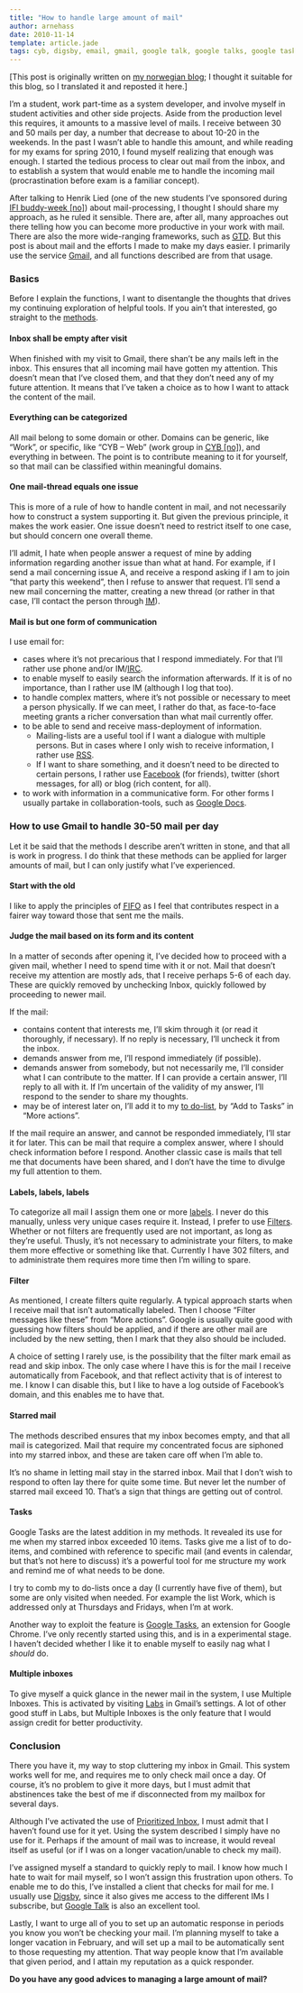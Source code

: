 ```yaml
---
title: "How to handle large amount of mail"
author: arnehass
date: 2010-11-14
template: article.jade
tags: cyb, digsby, email, gmail, google talk, google talks, google tasks, gtd, im, irc, rss
---
```


<p>[This post is originally written on <a href="http://megoth.wordpress.com/2010/11/14/et-oppsett-for-a-handtere-store-mengder-mail/">my norwegian blog</a>; I thought it suitable for this blog, so I translated it and reposted it here.]</p>
<p>I’m a student, work part-time as a system developer, and involve myself in student activities and other side projects. Aside from the production level this requires, it amounts to a massive level of mails. I receive between 30 and 50 mails per day, a number that decrease to about 10-20 in the weekends. In the past I wasn’t able to handle this amount, and while reading for my exams for spring 2010, I found myself realizing that enough was enough. I started the tedious process to clear out mail from the inbox, and to establish a system that would enable me to handle the incoming mail (procrastination before exam is a familiar concept).</p>
<p>After talking to Henrik Lied (one of the new students I’ve sponsored during <a href="http://fadderuke.no/">IFI buddy-week [no]</a>) about mail-processing, I thought I should share my approach, as he ruled it sensible. There are, after all, many approaches out there telling how you can become more productive in your work with mail. There are also the more wide-ranging frameworks, such as <a href="http://en.wikipedia.org/wiki/Getting_Things_Done"><abbr title="Getting Things Done">GTD</abbr></a>. But this post is about mail and the efforts I made to make my days easier. I primarily use the service <a href="http://gmail.com/">Gmail</a>, and all functions described are from that usage.</p>
<span class="more"></span>
<h3>Basics</h3>
<p>Before I explain the functions, I want to disentangle the thoughts that drives my continuing exploration of helpful tools. If you ain’t that interested, go straight to the <a href="#methods">methods</a>.</p>
<h4>Inbox shall be empty after visit</h4>
<p>When finished with my visit to Gmail, there shan’t be any mails left in the inbox. This ensures that all incoming mail have gotten my attention. This doesn’t mean that I’ve closed them, and that they don’t need any of my future attention. It means that I’ve taken a choice as to how I want to attack the content of the mail.</p>
<h4>Everything can be categorized</h4>
<p>All mail belong to some domain or other. Domains can be generic, like “Work”, or specific, like “CYB – Web” (work group in <a href="http://cyb.no/"><abbr title="Cybernetisk Selskab">CYB [no]</abbr></a>), and everything in between. The point is to contribute meaning to it for yourself, so that mail can be classified within meaningful domains.</p>
<h4>One&nbsp;mail-thread&nbsp;equals one issue</h4>
<p>This is more of a rule of how to handle content in mail, and not necessarily how to construct a system supporting it. But given the previous principle, it makes the work easier. One issue doesn’t need to restrict itself to one case, but should concern one overall theme.</p>
<p>I’ll admit, I hate when people answer a request of mine by adding information regarding another issue than what at hand. For example, if I send a mail concerning issue A, and receive a respond asking if I am to join “that party this weekend”, then I refuse to answer that request. I’ll send a new mail concerning the matter, creating a new thread (or rather in that case, I’ll contact the person through <a href="http://en.wikipedia.org/wiki/Instant_messaging"><abbr title="Instant Messaging">IM</abbr></a>).</p>
<h4>Mail is but one form of communication</h4>
<p>I use email for:</p>
<ul>
<li>cases where it’s not precarious that I respond immediately. For that I’ll rather use phone and/or IM/<a href="http://en.wikipedia.org/wiki/IRC"><abbr title="Internet Relay Chat">IRC</abbr></a>.</li>
<li>to enable myself to easily search the information afterwards. If it is of no importance, than I rather use IM (although I log that too).</li>
<li>to handle complex matters, where it’s not possible or necessary to meet a person physically. If we can meet, I rather do that, as face-to-face meeting grants a richer conversation than what mail currently offer.</li>
<li>to be able to send and receive mass-deployment of information.
<ul>
<li>Mailing-lists are a useful tool if I want a dialogue with multiple persons. But in cases where I only wish to receive information, I rather use <a href="http://en.wikipedia.org/wiki/RSS"><abbr title="Real Simple Syndication/Rich Site Summary">RSS</abbr></a>.</li>
<li>If I want to share something, and it doesn’t need to be directed to certain persons, I rather use <a href="http://www.facebook.com/">Facebook</a> (for friends), twitter (short messages, for all) or blog (rich content, for all).</li>
</ul>
</li>
<li>to work with information in a communicative form. For other forms I usually partake in collaboration-tools, such as <a href="http://docs.google.com/">Google Docs</a>.</li>
</ul>
<h3><a name="methods"></a>How to use Gmail to handle 30-50 mail per day</h3>
<p>Let it be said that the methods I describe aren’t written in stone, and that all is work in progress. I do think that these methods can be applied for larger amounts of mail, but I can only justify what I’ve experienced.</p>
<h4>Start with the old</h4>
<p>I like to apply the principles of <a href="http://en.wikipedia.org/wiki/FIFO"><abbr title="First In First Out">FIFO</abbr></a> as I feel that contributes respect in a fairer way toward those that sent me the mails.</p>
<h4>Judge the mail based on its form and its content</h4>
<p>In a matter of seconds after opening it, I’ve decided how to proceed with a given mail, whether I need to spend time with it or not. Mail that doesn’t receive my attention are mostly ads, that I receive perhaps 5-6 of each day. These are quickly removed by unchecking Inbox, quickly followed by proceeding to newer mail.</p>
<p>If the mail:</p>
<ul>
<li>contains content that interests me, I’ll skim through it (or read it thoroughly, if necessary). If no reply is necessary, I’ll uncheck it from the inbox.</li>
<li>demands answer from me, I’ll respond immediately (if possible).</li>
<li>demands answer from somebody, but not necessarily me, I’ll consider what I can contribute to the matter. If I can provide a certain answer, I’ll reply to all with it. If I’m uncertain of the validity of my answer, I’ll respond to the sender to share my thoughts.</li>
<li>may be of interest later on, I’ll add it to my <a href="http://mail.google.com/support/bin/answer.py?hl=en&amp;answer=106237">to do-list</a>, by “Add to Tasks” in “More actions”.</li>
</ul>
<p>If the mail require an answer, and cannot be responded immediately, I’ll star it for later. This can be mail that require a complex answer, where I should check information before I respond. Another classic case is mails that tell me that documents have been shared, and I don’t have the time to divulge my full attention to them.</p>
<h4>Labels, labels, labels</h4>
<p>To categorize all mail I assign them one or more <a href="http://mail.google.com/support/bin/answer.py?hl=en&amp;answer=118708">labels</a>. I never do this manually, unless very unique cases require it. Instead, I prefer to use <a href="http://mail.google.com/support/bin/answer.py?hl=en&amp;answer=6579">Filters</a>. Whether or not filters are frequently used are not important, as long as they’re useful. Thusly, it’s not necessary to administrate your filters, to make them more effective or something like that. Currently I have 302 filters, and to administrate them requires more time then I’m willing to spare.</p>
<h4>Filter</h4>
<p>As mentioned, I create filters quite regularly. A typical approach starts when I receive mail that isn’t automatically labeled. Then I choose “Filter messages like these” from “More actions”. Google is usually quite good with guessing how filters should be applied, and if there are other mail are included by the new setting, then I mark that they also should be included.</p>
<p>A choice of setting I rarely use, is the possibility that the filter mark email as read and skip inbox. The only case where I have this is for the mail I receive automatically from Facebook, and that reflect activity that is of interest to me. I know I can disable this, but I like to have a log outside of Facebook’s domain, and this enables me to have that.</p>
<h4>Starred mail</h4>
<p>The methods described ensures that my inbox becomes empty, and that all mail is categorized. Mail that require my concentrated focus are siphoned into my starred inbox, and these are taken care off when I’m able to.</p>
<p>It’s no shame in letting mail stay in the starred inbox. Mail that I don’t wish to respond to often lay there for quite some time. But never let the number of starred mail exceed 10. That’s a sign that things are getting out of control.</p>
<h4>Tasks</h4>
<p>Google Tasks are the latest addition in my methods. It revealed its use for me when my starred inbox exceeded 10 items. Tasks give me a list of to do-items, and combined with reference to specific mail (and events in calendar, but that’s not here to discuss) it’s a powerful tool for me structure my work and remind me of what needs to be done.</p>
<p>I try to comb my to do-lists once a day (I currently have five of them), but some are only visited when needed. For example the list Work, which is addressed only at Thursdays and Fridays, when I’m at work.</p>
<p>Another way to exploit the feature is <a href="https://chrome.google.com/extensions/detail/jbikhmelidedkckpokhanhejpkjfboih">Google Tasks</a>, an extension for Google Chrome. I’ve only recently started using this, and is in a experimental stage. I haven’t decided whether I like it to enable myself to easily nag what I <em>should</em> do.</p>
<h4>Multiple inboxes</h4>
<p>To give myself a quick glance in the newer mail in the system, I use Multiple Inboxes. This is activated by visiting <a href="http://mail.google.com/mail/?ui=2&amp;fs=1&amp;view=pu&amp;st=labs">Labs</a> in Gmail’s settings. A lot of other good stuff in Labs, but Multiple Inboxes is the only feature that I would assign credit for better productivity.</p>
<h3>Conclusion</h3>
<p>There you have it, my way to stop cluttering my inbox in Gmail. This system works well for me, and requires me to only check mail once a day. Of course, it’s no problem to give it more days, but I must admit that abstinences take the best of me if disconnected from my mailbox for several days.</p>
<p>Although I’ve activated the use of <a href="http://mail.google.com/mail/help/priority-inbox.html">Prioritized Inbox</a>, I must admit that I haven’t found use for it yet. Using the system described I simply have no use for it. Perhaps if the amount of mail was to increase, it would reveal itself as useful (or if I was on a longer vacation/unable to check my mail).</p>
<p>I’ve assigned myself a standard to quickly reply to mail. I know how much I hate to wait for mail myself, so I won’t assign this frustration upon others. To enable me to do this, I’ve installed a client that checks for mail for me. I usually use <a href="http://www.digsby.com/">Digsby</a>, since it also gives me access to the different IMs I subscribe, but <a href="http://www.google.com/talk/">Google Talk</a> is also an excellent tool.</p>
<p>Lastly, I want to urge all of you to set up an automatic response in periods you know you won’t be checking your mail. I’m planning myself to take a longer vacation in February, and will set up a mail to be automatically sent to those requesting my attention. That way people know that I’m available that given period, and I attain my reputation as a quick responder.</p>
<p><strong>Do you have any good advices to managing a large amount of mail?</strong></p>
